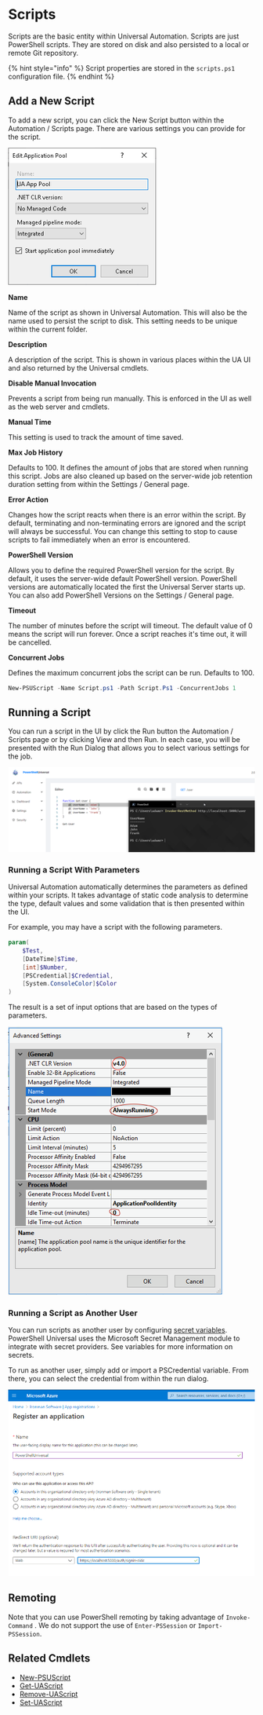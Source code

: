 # Scripts

Scripts are the basic entity within Universal Automation. Scripts are just PowerShell scripts. They are stored on disk and also persisted to a local or remote Git repository. 

{% hint style="info" %}
Script properties are stored in the `scripts.ps1` configuration file.
{% endhint %}

## Add a New Script

To add a new script, you can click the New Script button within the Automation / Scripts page. There are various settings you can provide for the script. 

![](../../.gitbook/assets/image%20%2821%29.png)

**Name**

Name of the script as shown in Universal Automation. This will also be the name used to persist the script to disk. This setting needs to be unique within the current folder. 

**Description**

A description of the script. This is shown in various places within the UA UI and also returned by the Universal cmdlets. 

**Disable Manual Invocation**

Prevents a script from being run manually. This is enforced in the UI as well as the web server and cmdlets. 

**Manual Time**

This setting is used to track the amount of time saved. 

**Max Job History**

Defaults to 100. It defines the amount of jobs that are stored when running this script. Jobs are also cleaned up based on the server-wide job retention duration setting from within the Settings / General page. 

**Error Action**

Changes how the script reacts when there is an error within the script. By default, terminating and non-terminating errors are ignored and the script will always be successful. You can change this setting to stop to cause scripts to fail immediately when an error is encountered. 

**PowerShell Version**

Allows you to define the required PowerShell version for the script. By default, it uses the server-wide default PowerShell version. PowerShell versions are automatically located the first the Universal Server starts up. You can also add PowerShell Versions on the Settings / General page. 

**Timeout**

The number of minutes before the script will timeout. The default value of 0 means the script will run forever. Once a script reaches it's time out, it will be cancelled. 

**Concurrent Jobs**

Defines the maximum concurrent jobs the script can be run. Defaults to 100. 

```PowerShell
New-PSUScript -Name Script.ps1 -Path Script.Ps1 -ConcurrentJobs 1
```

## Running a Script

You can run a script in the UI by click the Run button the Automation / Scripts page or by clicking View and then Run. In each case, you will be presented with the Run Dialog that allows you to select various settings for the job. 

![](../../.gitbook/assets/image%20%2823%29.png)

### Running a Script With Parameters

Universal Automation automatically determines the parameters as defined within your scripts. It takes advantage of static code analysis to determine the type, default values and some validation that is then presented within the UI. 

For example, you may have a script with the following parameters. 

```PowerShell
param(
    $Test,
    [DateTime]$Time, 
    [int]$Number,
    [PSCredential]$Credential,
    [System.ConsoleColor]$Color
)
```

The result is a set of input options that are based on the types of parameters. 

![](../../.gitbook/assets/image%20%286%29.png)

### Running a Script as Another User

You can run scripts as another user by configuring [secret variables](../variables.md#creating-a-secret-variable). PowerShell Universal uses the Microsoft Secret Management module to integrate with secret providers. See variables for more information on secrets. 

To run as another user, simply add or import a PSCredential variable. From there, you can select the credential from within the run dialog. 

![](../../.gitbook/assets/image%20%2826%29.png)

## Remoting

Note that you can use PowerShell remoting by taking advantage of `Invoke-Command` . We do not support the use of `Enter-PSSession` or `Import-PSSession`. 

## Related Cmdlets

* [New-PSUScript](https://github.com/ironmansoftware/universal-docs/blob/master/cmdlets/Universal/New-PSUScript.md)
* [Get-UAScript](https://github.com/ironmansoftware/universal-docs/blob/master/cmdlets/Universal/Get-UAScript.md)
* [Remove-UAScript](https://github.com/ironmansoftware/universal-docs/blob/master/cmdlets/Universal/Remove-UAScript.md)
* [Set-UAScript](https://github.com/ironmansoftware/universal-docs/blob/master/cmdlets/Universal/Set-UAScript.md)

